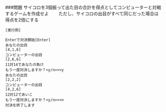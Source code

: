 ###問題
サイコロを3個振って出た目の合計を得点としてコンピューターと対戦するゲームを作成せよ　　
ただし、サイコロの出目がすべて同じだった場合は得点を2倍にする

```
[実行例]

Enterで対決開始[Enter]
あなたの出目
[4,1,6]
コンピューターの出目
[2,6,6]
11対14であなたの負け
もう一度対決しますか？<y/n>>>y
あなたの出目
[2,2,2]
コンピューターの出目
[4,2,6]
12対12であいこ
もう一度対決しますか？<y/n>>>n
対決を終了します
